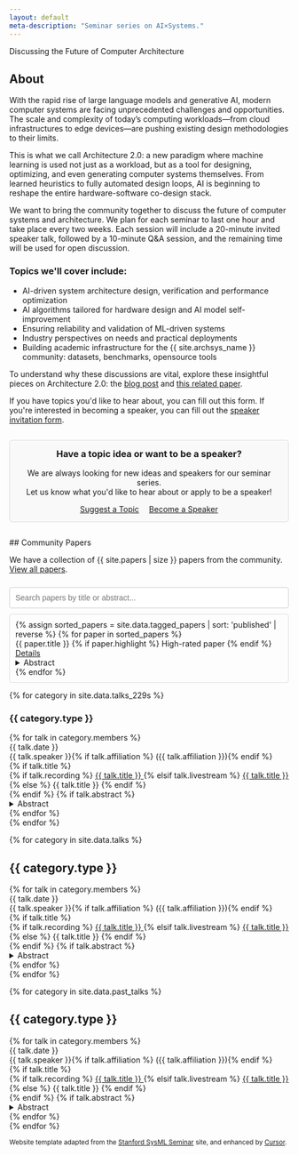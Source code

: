 ```yaml
---
layout: default
meta-description: "Seminar series on AI×Systems."
---
```


<div markdown="1">
<div class="slogan">Discussing the Future of Computer Architecture</div>

## About

With the rapid rise of large language models and generative AI, modern computer systems are facing unprecedented challenges and opportunities. The scale and complexity of today’s computing workloads—from cloud infrastructures to edge devices—are pushing existing design methodologies to their limits.

This is what we call Architecture 2.0: a new paradigm where machine learning is used not just as a workload, but as a tool for designing, optimizing, and even generating computer systems themselves. From learned heuristics to fully automated design loops, AI is beginning to reshape the entire hardware-software co-design stack.

We want to bring the community together to discuss the future of computer systems and architecture. We plan for each seminar to last one hour and take place every two weeks. Each session will include a 20-minute invited speaker talk, followed by a 10-minute Q&A session, and the remaining time will be used for open discussion.

### Topics we'll cover include:

- AI-driven system architecture design, verification and performance optimization
- AI algorithms tailored for hardware design and AI model self-improvement
- Ensuring reliability and validation of ML-driven systems
- Industry perspectives on needs and practical deployments
- Building academic infrastructure for the {{ site.archsys_name }} community: datasets, benchmarks, opensource tools
</div>

To understand why these discussions are vital, explore these insightful pieces on Architecture 2.0: the [blog post](https://www.sigarch.org/architecture-2-0-why-computer-architects-need-a-data-centric-ai-gymnasium/) and [this related paper](https://ieeexplore.ieee.org/stamp/stamp.jsp?arnumber=10857820).

If you have topics you'd like to hear about, you can fill out this form. If you're interested in becoming a speaker, you can fill out the [speaker invitation form](https://docs.google.com/forms/d/e/1FAIpQLSeCBYzO0PSNhpRnuy7MpR4zJ8MtW2zIqGU-8-TQF0PWGpnBCA/viewform?usp=dialog).

<div class="card" style="margin: 2em 0; padding: 1em; border: 1px solid #ddd; border-radius: 5px; background-color: #f9f9f9; text-align: center;">
    <h3 style="margin-top: 0;">Have a topic idea or want to be a speaker?</h3>
    <p>We are always looking for new ideas and speakers for our seminar series. <br>Let us know what you'd like to hear about or apply to be a speaker!</p>
    <a href="https://docs.google.com/forms/d/e/1FAIpQLSfiT1oW92a-i-k-m-g-m-q-g-g-q-g-q-g-q-g-Q/viewform?usp=dialog" class="btn btn-primary" style="margin-right: 1em;">Suggest a Topic</a>
    <a href="https://docs.google.com/forms/d/e/1FAIpQLSeCBYzO0PSNhpRnuy7MpR4zJ8MtW2zIqGU-8-TQF0PWGpnBCA/viewform?usp=dialog" class="btn btn-secondary">Become a Speaker</a>
</div>

<div markdown="1" id="community-papers">
## Community Papers
</div>
<p>We have a collection of {{ site.papers | size }} papers from the community. <a href="{{ site.baseurl }}/community/">View all papers</a>.</p>
<input type="text" id="paper-search-home" placeholder="Search papers by title or abstract...">
<div class="talk-list" id="home-papers-list">
  {% assign sorted_papers = site.data.tagged_papers | sort: 'published' | reverse %}
  {% for paper in sorted_papers %}
    <div class="talk list-group-item paper-item-home" data-date="{{ paper.published }}">
      <div class="paper-title">
        {{ paper.title }}
        {% if paper.highlight %}
          <span class="badge bg-success">High-rated paper</span>
        {% endif %}
      </div>
      <div>
        <a class="talk-title-link" href="{{ paper.url }}">Details <i class="bi bi-box-arrow-up-right"></i></a>
      </div>
      <details>
        <summary>Abstract</summary>
        {{ paper.abstract | strip_html | truncatewords: 50 }}
      </details>
    </div>
  {% endfor %}
</div>


<!-- The rest of the page content remains unchanged -->
<!-- -------------------------------------------------- -->

{% for category in site.data.talks_229s %}
### {{ category.type }}
<div class="talk-list">
  {% for talk in category.members %}
  <div class="talk list-group-item">
  <div class="talk-date">{{ talk.date }}</div>
  <div class="talk-presenter">{{ talk.speaker }}{% if talk.affiliation %} ({{ talk.affiliation }}){% endif %}</div>
  {% if talk.title %}
  <div>
    {% if talk.recording %}
      <span><a class="talk-title-link" href="{{ talk.recording }}">{{ talk.title }} <i class="bi bi-box-arrow-up-right"></i></a></span>
    {% elsif talk.livestream %}
      <span><a class="talk-title-link" href="{{ talk.livestream }}">{{ talk.title }} <i class="bi bi-box-arrow-up-right"></i></a></span>
    {% else %}
      <span>{{ talk.title }}</span>
    {% endif %}
  </div>
  {% endif %}
  {% if talk.abstract %}
    <details>
    <summary>Abstract</summary>
    {{ talk.abstract }}
    
    {% if talk.bio %}
    <br><br>
    <strong>Bio: </strong> {{ talk.bio }}
    {% endif %}

    {% if talk.recording %}
      <br><br>
      <strong><a href="{{ talk.recording }}">Video Link</a></strong>
    {% elsif talk.livestream %}
      <br><br>
      <strong><a href="{{ talk.livestream }}">Livestream Link</a></strong>
    {% endif %}
    </details>
  {% endif %}
  </div>
  {% endfor %}
</div>
{% endfor %}

<!-- Read our blog post on our [why we're running this seminar]({{ site.baseurl }}/about). -->

{% for category in site.data.talks %}
## {{ category.type }}
<div class="talk-list">
  {% for talk in category.members %}
  <div class="talk list-group-item">
  <div class="talk-date">{{ talk.date }}</div>
  <div class="talk-presenter">{{ talk.speaker }}{% if talk.affiliation %} ({{ talk.affiliation }}){% endif %}</div>
  {% if talk.title %}
  <div>
    {% if talk.recording %}
      <span><a class="talk-title-link" href="{{ talk.recording }}">{{ talk.title }} <i class="bi bi-box-arrow-up-right"></i></a></span>
    {% elsif talk.livestream %}
      <span><a class="talk-title-link" href="{{ talk.livestream }}">{{ talk.title }} <i class="bi bi-box-arrow-up-right"></i></a></span>
    {% else %}
      <span>{{ talk.title }}</span>
    {% endif %}
  </div>
  {% endif %}
  {% if talk.abstract %}
    <details>
    <summary>Abstract</summary>
    {{ talk.abstract }}
    
    {% if talk.bio %}
    <br><br>
    <strong>Bio: </strong> {{ talk.bio }}
    {% endif %}

    {% if talk.recording %}
      <br><br>
      <strong><a href="{{ talk.recording }}">Video Link</a></strong>
    {% elsif talk.livestream %}
      <br><br>
      <strong><a href="{{ talk.livestream }}">Livestream Link</a></strong>
    {% endif %}
    </details>
  {% endif %}
  </div>
  {% endfor %}
</div>
{% endfor %}

{% for category in site.data.past_talks %}
## {{ category.type }}
<div class="talk-list">
  {% for talk in category.members %}
  <div class="talk list-group-item">
  <div class="talk-date">{{ talk.date }}</div>
  <div class="talk-presenter">{{ talk.speaker }}{% if talk.affiliation %} ({{ talk.affiliation }}){% endif %}</div>
  {% if talk.title %}
  <div>
    {% if talk.recording %}
      <span><a class="talk-title-link" href="{{ talk.recording }}">{{ talk.title }} <i class="bi bi-box-arrow-up-right"></i></a></span>
    {% elsif talk.livestream %}
      <span><a class="talk-title-link" href="{{ talk.livestream }}">{{ talk.title }} <i class="bi bi-box-arrow-up-right"></i></a></span>
    {% else %}
      <span>{{ talk.title }}</span>
    {% endif %}
  </div>
  {% endif %}
  {% if talk.abstract %}
    <details>
    <summary>Abstract</summary>
    {{ talk.abstract }}
    
    {% if talk.bio %}
    <br><br>
    <strong>Bio: </strong> {{ talk.bio }}
    {% endif %}

    {% if talk.recording %}
      <br><br>
      <strong><a href="{{ talk.recording }}">Video Link</a></strong>
    {% elsif talk.livestream %}
      <br><br>
      <strong><a href="{{ talk.livestream }}">Livestream Link</a></strong>
    {% endif %}
    </details>
  {% endif %}
  </div>
  {% endfor %}
</div>
{% endfor %}

<small>Website template adapted from the <a href="https://github.com/stanford-sysml-seminar/stanford-sysml-seminar.github.io">Stanford SysML Seminar</a> site, and enhanced by <a href="https://www.cursor.sh">Cursor</a>.</small>

<script>
document.addEventListener('DOMContentLoaded', function() {
    const searchInput = document.getElementById('paper-search-home');
    const papersList = document.getElementById('home-papers-list');
    const allPaperElements = Array.from(papersList.getElementsByClassName('paper-item-home'));

    function filterPapers() {
        const searchTerm = searchInput.value.toLowerCase();
        
        allPaperElements.forEach(el => {
            const title = el.querySelector('.paper-title').textContent.toLowerCase();
            const abstract = el.querySelector('details').textContent.toLowerCase();
            const isVisible = title.includes(searchTerm) || abstract.includes(searchTerm);
            el.style.display = isVisible ? 'block' : 'none';
        });
    }

    searchInput.addEventListener('input', filterPapers);
});
</script>

<style>
#home-papers-list {
  max-height: 400px;
  overflow-y: auto;
  border: 1px solid #ddd;
  padding: 10px;
  border-radius: 4px;
}
.likes-count {
  margin-left: 10px;
}
#paper-search-home {
    width: 100%;
    padding: 10px;
    margin: 10px 0;
    font-size: 1em;
    box-sizing: border-box;
    border: 1px solid #ccc;
    border-radius: 4px;
}
</style>
